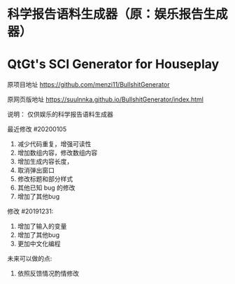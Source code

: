 # 科学报告语料生成器（原：娱乐报告生成器）
# QtGt's SCI Generator for Houseplay

原项目地址 https://github.com/menzi11/BullshitGenerator

原网页版地址 https://suulnnka.github.io/BullshitGenerator/index.html

说明：
仅供娱乐的科学报告语料生成器

最近修改 #20200105
1. 减少代码重复，增强可读性
2. 增加数组内容，修改数组内容
3. 增加生成内容长度，
4. 取消弹出窗口
5. 修改标题和部分样式
6. 其他已知 bug 的修改
7. 增加了其他bug 

修改 #20191231:  
1. 增加了输入的变量  
2. 增加了其他bug  
3. 更加中文化编程  

未来可以做的点:  
1. 依照反馈情况酌情修改

